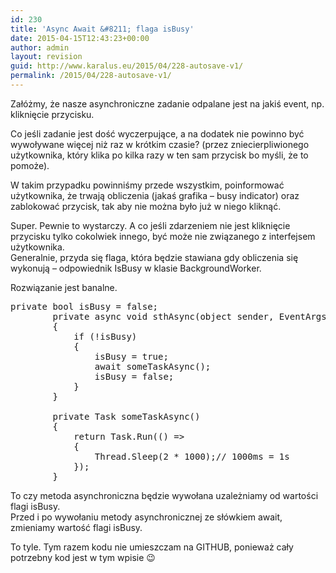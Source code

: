 ```yaml
---
id: 230
title: 'Async Await &#8211; flaga isBusy'
date: 2015-04-15T12:43:23+00:00
author: admin
layout: revision
guid: http://www.karalus.eu/2015/04/228-autosave-v1/
permalink: /2015/04/228-autosave-v1/
---
```

Załóżmy, że nasze asynchroniczne zadanie odpalane jest na jakiś event, np. kliknięcie przycisku.

Co jeśli zadanie jest dość wyczerpujące, a na dodatek nie powinno być wywoływane więcej niż raz w krótkim czasie? (przez zniecierpliwionego użytkownika, który klika po kilka razy w ten sam przycisk bo myśli, że to pomoże).

W takim przypadku powinniśmy przede wszystkim, poinformować użytkownika, że trwają obliczenia (jakaś grafika &#8211; busy indicator) oraz zablokować przycisk, tak aby nie można było już w niego kliknąć.

Super. Pewnie to wystarczy. A co jeśli zdarzeniem nie jest kliknięcie przycisku tylko cokolwiek innego, być może nie związanego z interfejsem użytkownika.  
Generalnie, przyda się flaga, która będzie stawiana gdy obliczenia się wykonują &#8211; odpowiednik IsBusy w klasie BackgroundWorker.

Rozwiązanie jest banalne.

<pre class="brush: csharp; title: ; notranslate" title="">private bool isBusy = false;
        private async void sthAsync(object sender, EventArgs e)
        {
            if (!isBusy)
            {
                isBusy = true;
                await someTaskAsync();
                isBusy = false;
            }
        }

        private Task someTaskAsync()
        {
            return Task.Run(() =&gt;
            {
                Thread.Sleep(2 * 1000);// 1000ms = 1s
            });
        }
</pre>

To czy metoda asynchroniczna będzie wywołana uzależniamy od wartości flagi isBusy.  
Przed i po wywołaniu metody asynchronicznej ze słówkiem await, zmieniamy wartość flagi isBusy.

To tyle. Tym razem kodu nie umieszczam na GITHUB, ponieważ cały potrzebny kod jest w tym wpisie 😉